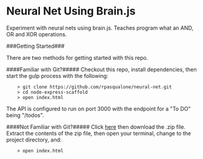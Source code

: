 # Neural Net Using Brain.js

Experiment with neural nets using brain.js. Teaches program what an AND, OR and XOR operations.

###Getting Started###

There are two methods for getting started with this repo.

####Familiar with Git?#####
Checkout this repo, install dependencies, then start the gulp process with the following:

```
	> git clone https://github.com/rpasqualone/neural-net.git
	> cd node-express-scaffold
	> open index.html
```
The API is configured to run on port 3000 with the endpoint for a "To DO" being "/todos".

####Not Familiar with Git?#####
Click [here](https://github.com/rpasqualone/neural-net/archive/master.zip) then download the .zip file.  Extract the contents of the zip file, then open your terminal, change to the project directory, and:

```
	> open index.html
```
